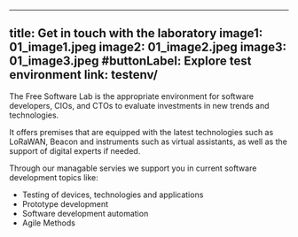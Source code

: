 
---
title: Get in touch with the laboratory
image1: 01_image1.jpeg
image2: 01_image2.jpeg
image3: 01_image3.jpeg
#buttonLabel: Explore test environment
link: testenv/
---

The Free Software Lab is the appropriate environment for software developers, CIOs, and CTOs to evaluate investments in new trends and technologies. 

It offers premises that are equipped with the latest technologies such as LoRaWAN, Beacon and instruments such as virtual assistants, as well as the support of digital experts if needed.

Through our managable servies we support you in current software development topics like:

- Testing of devices, technologies and applications
- Prototype development
- Software development automation
- Agile Methods



